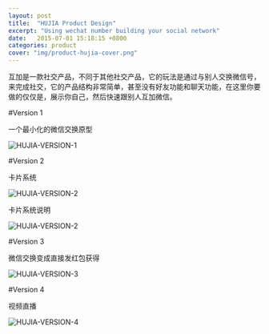 ```yaml
---
layout: post
title:  "HUJIA Product Design"
excerpt: "Using wechat number building your social network"
date:   2015-07-01 15:18:15 +0800
categories: product
cover: "img/product-hujia-cover.png"
---
```


互加是一款社交产品，不同于其他社交产品，它的玩法是通过与别人交换微信号，来完成社交，它的产品结构非常简单，甚至没有好友功能和聊天功能，在这里你要做的仅仅是，展示你自己，然后快速跟别人互加微信。

#Version 1

一个最小化的微信交换原型

![HUJIA-VERSION-1](/img/product-hujia-v1.png)

#Version 2

卡片系统

![HUJIA-VERSION-2](/img/product-hujia-v2.png)

卡片系统说明

![HUJIA-VERSION-2](/img/product-hujia-v2-1.png)

#Version 3

微信交换变成直接发红包获得

![HUJIA-VERSION-3](/img/product-hujia-v3.png)

#Version 4

视频直播

![HUJIA-VERSION-4](/img/product-hujia-v4.png)


